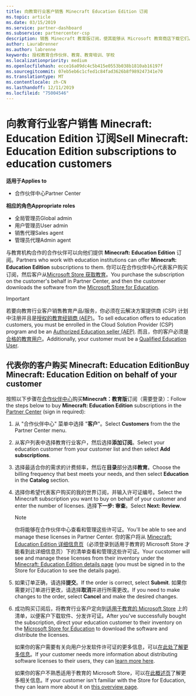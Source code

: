 ```yaml
---
title: 向教育行业客户销售 Minecraft Education Edition 订阅
ms.topic: article
ms.date: 03/15/2019
ms.service: partner-dashboard
ms.subservice: partnercenter-csp
description: 销售 Minecraft 教育版订阅，使其能够从 Microsoft 教育商店下载它们。
author: LauraBrenner
ms.author: labrenne
keywords: 授权教育合作伙伴、教育、教育培训、学校
ms.localizationpriority: medium
ms.openlocfilehash: ecce16a09dc4c5b415e0553b038b1810ab16197f
ms.sourcegitcommit: 07eb5eb6c1cfed1c84fad3626b8f989247341e70
ms.translationtype: MT
ms.contentlocale: zh-CN
ms.lasthandoff: 12/11/2019
ms.locfileid: "75004546"
---
```

# <a name="sell-minecraft-education-edition-subscriptions-to-education-customers"></a><span data-ttu-id="c4303-104">向教育行业客户销售 Minecraft: Education Edition 订阅</span><span class="sxs-lookup"><span data-stu-id="c4303-104">Sell Minecraft: Education Edition subscriptions to education customers</span></span>

<span data-ttu-id="c4303-105">**适用于**</span><span class="sxs-lookup"><span data-stu-id="c4303-105">**Applies to**</span></span>

-  <span data-ttu-id="c4303-106">合作伙伴中心</span><span class="sxs-lookup"><span data-stu-id="c4303-106">Partner Center</span></span>

<span data-ttu-id="c4303-107">**相应的角色**</span><span class="sxs-lookup"><span data-stu-id="c4303-107">**Appropriate roles**</span></span>
-   <span data-ttu-id="c4303-108">全局管理员</span><span class="sxs-lookup"><span data-stu-id="c4303-108">Global admin</span></span>
-   <span data-ttu-id="c4303-109">用户管理员</span><span class="sxs-lookup"><span data-stu-id="c4303-109">User admin</span></span>
-   <span data-ttu-id="c4303-110">销售代理</span><span class="sxs-lookup"><span data-stu-id="c4303-110">Sales agent</span></span>
-   <span data-ttu-id="c4303-111">管理员代理</span><span class="sxs-lookup"><span data-stu-id="c4303-111">Admin agent</span></span>

<span data-ttu-id="c4303-112">与教育机构合作的合作伙伴可以向他们提供 **Minecraft: Education Edition** 订阅。</span><span class="sxs-lookup"><span data-stu-id="c4303-112">Partners who work with education institutions can offer **Minecraft: Education Edition** subscriptions to them.</span></span> <span data-ttu-id="c4303-113">你可以在合作伙伴中心代表客户购买订阅，然后客户从[Microsoft Store 获取教育](https://educationstore.microsoft.com)。</span><span class="sxs-lookup"><span data-stu-id="c4303-113">You purchase the subscription on the customer's behalf in Partner Center, and then the customer downloads the software from the [Microsoft Store for Education](https://educationstore.microsoft.com).</span></span> 

>[!IMPORTANT]
><span data-ttu-id="c4303-114">若要向教育行业客户销售教育产品/服务，你必须在云解决方案提供商 (CSP) 计划中注册并且是[授权的教育经销商 (AEP)](https://www.mepn.com)。</span><span class="sxs-lookup"><span data-stu-id="c4303-114">To sell education offers to education customers, you must be enrolled in the Cloud Solution Provider (CSP) program and be an [Authorized Education seller (AEP)](https://www.mepn.com).</span></span> <span data-ttu-id="c4303-115">而且，你的客户必须是[合格的教育用户](https://www.microsoftvolumelicensing.com/DocumentSearch.aspx?Mode=3&DocumentTypeId=7)。</span><span class="sxs-lookup"><span data-stu-id="c4303-115">Additionally, your customer must be a [Qualified Education User](https://www.microsoftvolumelicensing.com/DocumentSearch.aspx?Mode=3&DocumentTypeId=7).</span></span>  

 
## <a name="buy-minecraft-education-edition-on-behalf-of-your-customer"></a><span data-ttu-id="c4303-116">代表你的客户购买 **Minecraft: Education Edition**</span><span class="sxs-lookup"><span data-stu-id="c4303-116">Buy **Minecraft: Education Edition** on behalf of your customer</span></span>

<span data-ttu-id="c4303-117">按照以下步骤在[合作伙伴中心](https://partnercenter.microsoft.com/pcv/dashboard/overview
)购买**Minecraft：教育版**订阅（需要登录）：</span><span class="sxs-lookup"><span data-stu-id="c4303-117">Follow the steps below to buy **Minecraft: Education Edition** subscriptions in the [Partner Center](https://partnercenter.microsoft.com/pcv/dashboard/overview
) (sign in required):</span></span>

  1.  <span data-ttu-id="c4303-118">从 "合作伙伴中心" 菜单中选择 "**客户**"。</span><span class="sxs-lookup"><span data-stu-id="c4303-118">Select **Customers** from the the Partner Center menu.</span></span>
  
  2.  <span data-ttu-id="c4303-119">从客户列表中选择教育行业客户，然后选择**添加订阅**。</span><span class="sxs-lookup"><span data-stu-id="c4303-119">Select your education customer from your customer list and then select **Add subscriptions**.</span></span>
  
  3.  <span data-ttu-id="c4303-120">选择最适合你的需求的计费频率，然后在**目录**部分选择**教育**。</span><span class="sxs-lookup"><span data-stu-id="c4303-120">Choose the billing frequency that best meets your needs, and then select **Education** in the **Catalog** section.</span></span>

  4.  <span data-ttu-id="c4303-121">选择你希望代表客户购买的我的世界订阅，并输入许可证编号。</span><span class="sxs-lookup"><span data-stu-id="c4303-121">Select the Minecraft subscription you want to buy on behalf of your customer and enter the number of licenses.</span></span> <span data-ttu-id="c4303-122">选择**下一步: 审查**。</span><span class="sxs-lookup"><span data-stu-id="c4303-122">Select **Next: Review**.</span></span>

      >[!NOTE]
      ><span data-ttu-id="c4303-123">你将能够在合作伙伴中心查看和管理这些许可证。</span><span class="sxs-lookup"><span data-stu-id="c4303-123">You'll be able to see and manage these licenses in Partner Center.</span></span> <span data-ttu-id="c4303-124">你的客户将从 [Minecraft: Education Edition 详细信息页](https://educationstore.microsoft.com/store/details/minecraft-education-edition/9nblggh4r2r6)（必须登录到适用于教育的 Microsoft Store 才能看到此详细信息页）下的清单查看和管理这些许可证。</span><span class="sxs-lookup"><span data-stu-id="c4303-124">Your cucstomer will see and manage these licenses from their inventory under the [Minecraft: Education Edition details page](https://educationstore.microsoft.com/store/details/minecraft-education-edition/9nblggh4r2r6) (you must be signed in to the Store for Education to see the details page).</span></span> 

  5.  <span data-ttu-id="c4303-125">如果订单正确，请选择**提交**。</span><span class="sxs-lookup"><span data-stu-id="c4303-125">If the order is correct, select **Submit**.</span></span> <span data-ttu-id="c4303-126">如果你需要对订单进行更改，请选择**取消**并进行所需更改。</span><span class="sxs-lookup"><span data-stu-id="c4303-126">If you need to make changes to the order, select **Cancel** and make the desired changes.</span></span>   

  6.  <span data-ttu-id="c4303-127">成功购买订阅后，将教育行业客户定向到[适用于教育的 Microsoft Store](https://educationstore.microsoft.com) 上的清单，以便客户下载软件、分发许可证。</span><span class="sxs-lookup"><span data-stu-id="c4303-127">After you've successfully bought the subscription, direct your education customer to their inventory on the [Microsoft Store for Education](https://educationstore.microsoft.com) to download the software and distribute the licenses.</span></span>

      <span data-ttu-id="c4303-128">如果你的客户需要有关向用户分发软件许可证的更多信息，可以[在此处了解更多信息](https://docs.microsoft.com/education/windows/school-get-minecraft#distribute-minecraft)。</span><span class="sxs-lookup"><span data-stu-id="c4303-128">If your customer needs more information about distributing software licenses to their users, they can [learn more here](https://docs.microsoft.com/education/windows/school-get-minecraft#distribute-minecraft).</span></span>  
  
      <span data-ttu-id="c4303-129">如果你的客户不熟悉适用于教育的 Microsoft Store，可以在[此概述页](https://docs.microsoft.com/microsoft-store/windows-store-for-business-overview)了解更多相关信息。</span><span class="sxs-lookup"><span data-stu-id="c4303-129">If your customer isn't familiar with the Store for Education, they can learn more about it on [this overview page](https://docs.microsoft.com/microsoft-store/windows-store-for-business-overview).</span></span>  

      

